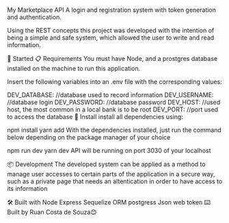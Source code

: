 My Marketplace API
A login and registration system with token generation and authentication.

Using the REST concepts this project was developed with the intention of being a simple and safe system, which allowed the user to write and read information.

🚀 Started
📋 Requirements
You must have Node, and a prostgres database installed on the machine to run this application.

Insert the following variables into an .env file with the corresponding values:

DEV_DATABASE: //database used to record information
DEV_USERNAME: //database login
DEV_PASSWORD: //database password
DEV_HOST: //used host, the most common in a local bank is to be root
DEV_PORT: //port used to access the database
🔧 Install
install all dependencies using:

npm install
yarn add
With the dependencies installed, just run the command below depending on the package manager of your choice

npm run dev
yarn dev
API will be running on port 3030 of your localhost

📦 Development
The developed system can be applied as a method to manage user accesses to certain parts of the application in a secure way, such as a private page that needs an altentication in order to have access to its information

🛠️ Built with
Node
Express
Sequelize ORM
postgress
Json web token
⌨️ Built by Ruan Costa de Souza😊